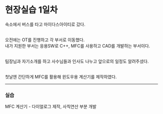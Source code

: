 <h1>현장실습 1일차</h1>

숙소에서 버스를 타고 마이다스아이티로 갔다.<br><br>

오전에는 OT를 진행하고 각 부서로 이동했다.<br>
내가 지원한 부서는 응용SW로 C++, MFC를 사용하고 CAD를 개발하는 부서이다.<br><br>

팀장님과 자기소개를 하고 사수님들과 인사도 나누고 앞으로의 일정도 알려주셨다.<br><br>

첫날엔 간단하게 MFC를 활용해 윈도우용 계산기를 제작하였다.<br>
<hr>
<h3>실습</h3>
MFC 계산기 - 다이얼로그 제작, 사칙연산 부분 개발
